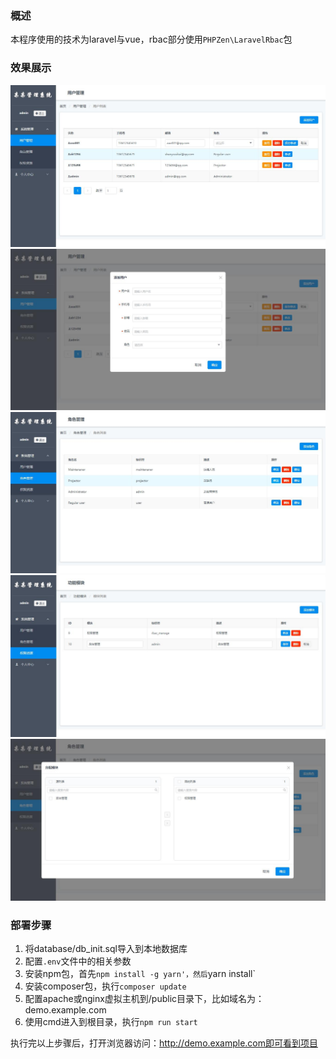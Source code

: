 ### 概述

本程序使用的技术为laravel与vue，rbac部分使用`PHPZen\LaravelRbac`包

### 效果展示

![Image text](./public/images/example/1.jpg)
![Image text](./public/images/example/2.jpg)
![Image text](./public/images/example/3.jpg)
![Image text](./public/images/example/4.jpg)
![Image text](./public/images/example/5.jpg)

### 部署步骤

1. 将database/db_init.sql导入到本地数据库
2. 配置`.env`文件中的相关参数
3. 安装npm包，首先`npm install -g yarn'，然后`yarn install`
4. 安装composer包，执行`composer update`
5. 配置apache或nginx虚拟主机到/public目录下，比如域名为：demo.example.com
6. 使用cmd进入到根目录，执行`npm run start`

执行完以上步骤后，打开浏览器访问：http://demo.example.com即可看到项目
